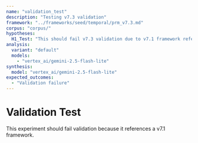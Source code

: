 ```yaml
---
name: "validation_test"
description: "Testing v7.3 validation"
framework: "../frameworks/seed/temporal/prm_v7.3.md"
corpus: "corpus/"
hypotheses:
  H1_Test: "This should fail v7.3 validation due to v7.1 framework reference"
analysis:
  variant: "default"
  models:
    - "vertex_ai/gemini-2.5-flash-lite"
synthesis:
  model: "vertex_ai/gemini-2.5-flash-lite"
expected_outcomes:
  - "Validation failure"
---
```


# Validation Test

This experiment should fail validation because it references a v7.1 framework.